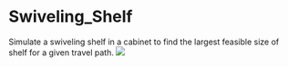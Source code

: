 # Swiveling_Shelf
 Simulate a swiveling shelf in a cabinet to find the largest feasible size of shelf for a given travel path.
![](https://github.com/jonathanBidmead/Swiveling_Shelf/blob/main/rotating_shelf.gif)
